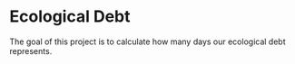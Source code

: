 # Ecological Debt

The goal of this project is to calculate how many days our ecological debt represents.

